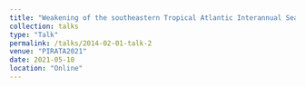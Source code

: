 ```yaml
---
title: "Weakening of the southeastern Tropical Atlantic Interannual Sea Surface Temperature Variability under Global Warming"
collection: talks
type: "Talk"
permalink: /talks/2014-02-01-talk-2
venue: "PIRATA2021"
date: 2021-05-10
location: "Online"
---
```

